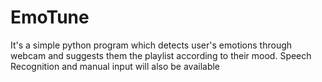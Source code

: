 # EmoTune
It's a simple python program which detects user's emotions through webcam and suggests them the playlist according to their mood. Speech Recognition and manual input will also be available

